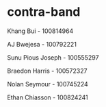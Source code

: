 # contra-band

Khang Bui - 100814964

AJ Bwejesa - 100792221

Sunu Pious Joseph - 100555297

Braedon Harris - 100572327

Nolan Seymour - 100745224

Ethan Chiasson - 100824241
